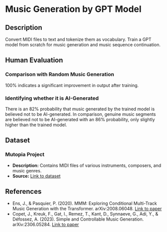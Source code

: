 # Music Generation by GPT Model

## Description
Convert MIDI files to text and tokenize them as vocabulary. Train a GPT model from scratch for music generation and music sequence continuation.

## Human Evaluation
### Comparison with Random Music Generation
100% indicates a significant improvement in output after training.

### Identifying whether it is AI-Generated
There is an 82% probability that music generated by the trained model is believed not to be AI-generated. In comparison, genuine music segments are believed not to be AI-generated with an 86% probability, only slightly higher than the trained model.

## Dataset
### Mutopia Project
- **Description:** Contains MIDI files of various instruments, composers, and music genres.
- **Source:** [Link to dataset](https://www.mutopiaproject.org)

## References
 - Ens, J., & Pasquier, P. (2020). MMM: Exploring Conditional Multi-Track
Music Generation with the Transformer. arXiv:2008.06048.
[Link to paper](https://arxiv.org/abs/2008.06048)
 - Copet, J., Kreuk, F., Gat, I., Remez, T., Kant, D., Synnaeve, G., Adi, Y., &
Défossez, A. (2023). Simple and Controllable Music Generation.
arXiv:2306.05284.
[Link to paper](https://arxiv.org/abs/2306.05284)
